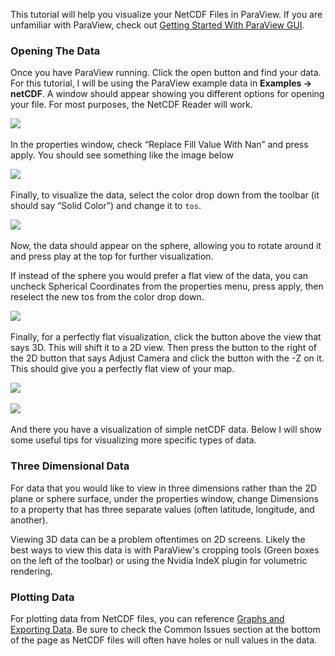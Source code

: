 This tutorial will help you visualize your NetCDF Files in ParaView. If you are unfamiliar with ParaView, check out [Getting Started With ParaView GUI](../getting_started_with_paraview_gui/).

### Opening The Data

Once you have ParaView running. Click the open button and find your data. For this tutorial, I will be using the ParaView example data in **Examples → netCDF**. A window should appear showing you different options for opening your file. For most purposes, the NetCDF Reader will work.

<span
class="confluence-embedded-file-wrapper confluence-embedded-manual-size"><img src="../../all_images/uarizona.atlassian.net/wiki/download/thumbnails/75989800/Untitled_0.png " class="confluence-embedded-image" srcset="../../all_images/uarizona.atlassian.net/wiki/download/thumbnails/75989800/Untitled_0.png 2x, ../../all_images/uarizona.atlassian.net/wiki/download/thumbnails/75989800/Untitled_0.png 1x" height="400" /></span>

In the properties window, check “Replace Fill Value With Nan” and press apply. You should see something like the image below

<span
class="confluence-embedded-file-wrapper confluence-embedded-manual-size"><img src="../../all_images/uarizona.atlassian.net/wiki/download/thumbnails/75989800/Untitled%201_0.png " class="confluence-embedded-image" srcset="../../all_images/uarizona.atlassian.net/wiki/download/thumbnails/75989800/Untitled%201_0.png 2x, ../../all_images/uarizona.atlassian.net/wiki/download/thumbnails/75989800/Untitled%201_0.png 1x" height="400" /></span>

Finally, to visualize the data, select the color drop down from the toolbar (it should say “Solid Color”) and change it to `tos`.

<span
class="confluence-embedded-file-wrapper confluence-embedded-manual-size"><img src="../../all_images/uarizona.atlassian.net/wiki/download/thumbnails/75989800/Untitled%202_0.png " class="confluence-embedded-image" srcset="../../all_images/uarizona.atlassian.net/wiki/download/thumbnails/75989800/Untitled%202_0.png 2x, ../../all_images/uarizona.atlassian.net/wiki/download/thumbnails/75989800/Untitled%202_0.png 1x" height="250" /></span>

Now, the data should appear on the sphere, allowing you to rotate around it and press play at the top for further visualization.

If instead of the sphere you would prefer a flat view of the data, you can uncheck Spherical Coordinates from the properties menu, press apply, then reselect the new tos from the color drop down.

<span
class="confluence-embedded-file-wrapper confluence-embedded-manual-size"><img src="../../all_images/uarizona.atlassian.net/wiki/download/thumbnails/75989800/Untitled%203_0.png " class="confluence-embedded-image" srcset="../../all_images/uarizona.atlassian.net/wiki/download/thumbnails/75989800/Untitled%203_0.png 2x, ../../all_images/uarizona.atlassian.net/wiki/download/thumbnails/75989800/Untitled%203_0.png 1x" height="400" /></span>

Finally, for a perfectly flat visualization, click the button above the view that says 3D. This will shift it to a 2D view. Then press the button to the right of the 2D button that says Adjust Camera and click the button with the -Z on it. This should give you a perfectly flat view of your map.

<span
class="confluence-embedded-file-wrapper confluence-embedded-manual-size"><img src="../../all_images/uarizona.atlassian.net/wiki/download/thumbnails/75989800/Untitled%204_0.png " class="confluence-embedded-image" srcset="../../all_images/uarizona.atlassian.net/wiki/download/thumbnails/75989800/Untitled%204_0.png 2x, ../../all_images/uarizona.atlassian.net/wiki/download/thumbnails/75989800/Untitled%204_0.png 1x" height="400" /></span>

<span
class="confluence-embedded-file-wrapper confluence-embedded-manual-size"><img src="../../all_images/uarizona.atlassian.net/wiki/download/thumbnails/75989800/Untitled%205_0.png " class="confluence-embedded-image" srcset="../../all_images/uarizona.atlassian.net/wiki/download/thumbnails/75989800/Untitled%205_0.png 2x, ../../all_images/uarizona.atlassian.net/wiki/download/thumbnails/75989800/Untitled%205_0.png 1x" height="400" /></span>

And there you have a visualization of simple netCDF data. Below I will show some useful tips for visualizing more specific types of data.

### Three Dimensional Data

For data that you would like to view in three dimensions rather than the 2D plane or sphere surface, under the properties window, change Dimensions to a property that has three separate values (often latitude, longitude, and another).

Viewing 3D data can be a problem oftentimes on 2D screens. Likely the best ways to view this data is with ParaView's cropping tools (Green boxes on the left of the toolbar) or using the Nvidia IndeX plugin for volumetric rendering.

### Plotting Data

For plotting data from NetCDF files, you can reference [Graphs and Exporting Data](../graphs_and_exporting_data/index.md). Be sure to check the Common Issues section at the bottom of the page as NetCDF files will often have holes or null values in the data.
